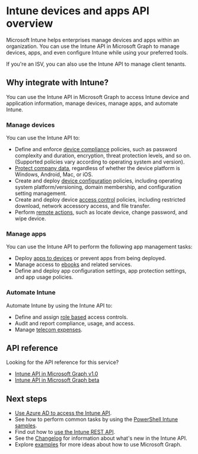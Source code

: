 # Intune devices and apps API overview

Microsoft Intune helps enterprises manage devices and apps within an organization. You can use the Intune API in Microsoft Graph to manage devices, apps, and even configure Intune while using your preferred tools. 

If you're an ISV, you can also use the Intune API to manage client tenants.

## Why integrate with Intune?

You can use the Intune API in Microsoft Graph to access Intune device and application information, manage devices, manage apps, and automate Intune.

### Manage devices

You can use the Intune API to:

- Define and enforce [device compliance](../api-reference/v1.0/resources/intune_deviceconfig_devicecomplianceactionitem.md) policies, such as password complexity and duration, encryption, threat protection levels, and so on.  (Supported policies vary according to operating system and version).
- [Protect company data](../api-reference/v1.0/resources/intune_mam_windowsinformationprotectionpolicy.md), regardless of whether the device platform is Windows, Android, Mac, or iOS.
- Create and deploy [device configuration](../api-reference/v1.0/resources/intune_deviceconfig_deviceconfiguration.md) policies, including operating system platform/versioning, domain membership, and configuration setting management.
- Create and deploy device [access control](../api-reference/v1.0/resources/intune_onboarding_onpremisesconditionalaccesssettings.md) policies, including restricted download, network accessory access, and file transfer.
- Perform [remote actions](../api-reference/v1.0/resources/intune_devices_manageddevice.md), such as locate device, change password, and wipe device.

### Manage apps 

You can use the Intune API to perform the following app management tasks:

- Deploy [apps to devices](../api-reference/v1.0/resources/intune_apps_mobileapp.md) or prevent apps from being deployed.
- Manage access to [ebooks](../api-reference/v1.0/resources/intune_books_ebookinstallsummary.md) and related services.
- Define and deploy app configuration settings, app protection settings, and app usage policies.

### Automate Intune

Automate Intune by using the Intune API to:

- Define and assign [role based](../api-reference/v1.0/resources/intune_rbac_conceptual.md) access controls.
- Audit and report compliance, usage, and access.
- Manage [telecom expenses](../api-reference/v1.0/resources/intune_tem_conceptual.md).

## API reference
Looking for the API reference for this service?

- [Intune API in Microsoft Graph v1.0](../api-reference/v1.0/resources/intune_graph_overview.md)
- [Intune API in Microsoft Graph beta](../api-reference/beta/resources/intune_graph_overview.md)

## Next steps

- [Use Azure AD to access the Intune API](https://docs.microsoft.com/intune/intune-graph-apis).
- See how to perform common tasks by using the [PowerShell Intune samples](https://github.com/microsoftgraph/powershell-intune-samples).
- Find out how to [use the Intune REST API](https://developer.microsoft.com/graph/docs/api-reference/v1.0/resources/intune_graph_overview).
- See the [Changelog](changelog.md) for information about what's new in the Intune API.
- Explore [examples](https://developer.microsoft.com/graph/graph/examples) for more ideas about how to use Microsoft Graph.
